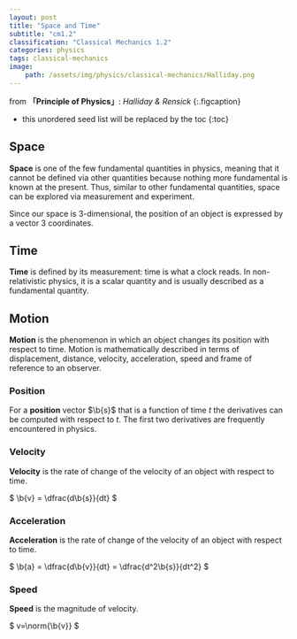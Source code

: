 ```yaml
---
layout: post
title: "Space and Time"
subtitle: "cm1.2"
classification: "Classical Mechanics 1.2"
categories: physics
tags: classical-mechanics
image:
    path: /assets/img/physics/classical-mechanics/Halliday.png
---
```


from **「Principle of Physics」**: _Halliday & Rensick_
{:.figcaption}

<!--more-->
* this unordered seed list will be replaced by the toc
{:toc}

## Space

**Space** is one of the few fundamental quantities in physics,
meaning that it cannot be defined via other quantities because nothing more fundamental is known at the present.
Thus, similar to other fundamental quantities, space can be explored via measurement and experiment.

Since our space is 3-dimensional, the position of an object is expressed by a vector 3 coordinates.

## Time

**Time** is defined by its measurement: time is what a clock reads.
In non-relativistic physics, it is a scalar quantity and is usually described as a fundamental quantity.

## Motion

**Motion** is the phenomenon in which an object changes its position with respect to time.
Motion is mathematically described in terms of displacement, distance, velocity, acceleration, speed and
frame of reference to an observer.

### Position

For a **position** vector $\b{s}$ that is a function of time $t$ the derivatives can be computed with respect to $t$.
The first two derivatives are frequently encountered in physics.

### Velocity
**Velocity** is the rate of change of the velocity of an object with respect to time.

$ \b{v} = \dfrac{d\b{s}}{dt} $

### Acceleration
**Acceleration** is the rate of change of the velocity of an object with respect to time.

$ \b{a} = \dfrac{d\b{v}}{dt}  = \dfrac{d^2\b{s}}{dt^2} $

### Speed
**Speed** is the magnitude of velocity.

$ v=\norm{\b{v}} $
